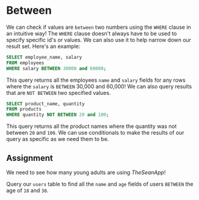 # Between

We can check if values are `between` two numbers using the `WHERE` clause in an intuitive way! The `WHERE` clause doesn't always have to be used to specify specific id's or values. We can also use it to help narrow down our result set. Here's an example:

```SQL
SELECT employee_name, salary
FROM employees
WHERE salary BETWEEN 30000 and 60000;
```

This query returns all the employees `name` and `salary` fields for any rows where the `salary` is `BETWEEN` 30,000 and 60,000! We can also query results that are `NOT BETWEEN` two specified values. 

```SQL
SELECT product_name, quantity
FROM products
WHERE quantity NOT BETWEEN 20 and 100;
```

This query returns all the product names where the quantity was not between `20` and `100`. We can use conditionals to make the results of our query as specific as we need them to be.

## Assignment

We need to see how many young adults are using *TheSeanApp*!

Query our `users` table to find all the `name` and `age` fields of users `BETWEEN` the age of `18` and `30`.
